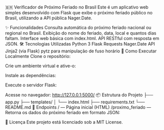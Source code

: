 🇧🇷 Verificador de Próximo Feriado no Brasil
Este é um aplicativo web simples desenvolvido com Flask que exibe o próximo feriado público no Brasil, utilizando a API pública Nager.Date.

✨ Funcionalidades
Consulta automática do próximo feriado nacional ou regional no Brasil.
Exibição do nome do feriado, data, local e quantos dias faltam.
Interface web básica com index.html.
API RESTful com resposta em JSON.
🛠️ Tecnologias Utilizadas
Python 3
Flask
Requests
Nager.Date API
Jinja2 (via Flask)
pytz para manipulação de fuso horário
🚀 Como Executar Localmente
Clone o repositório:

Crie um ambiente virtual e ative-o:

Instale as dependências:

Execute o servidor Flask:

Acesse no navegador:
http://127.0.0.1:5000/
📦 Estrutura do Projeto
├── app.py
├── templates/
│   └── index.html
├── requirements.txt
└── README.md
🔄 Endpoints
/ — Página inicial (HTML)
/proximo_feriado — Retorna os dados do próximo feriado em formato JSON:

📄 Licença
Este projeto está licenciado sob a MIT License.
